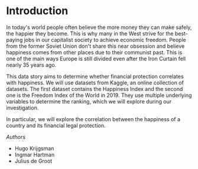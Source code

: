 # Introduction
In today's world people often believe the more money they can make safely, the happier they become. This is why many in the West strive for the best-paying jobs in our capitalist society to achieve economic freedom. People from the former Soviet Union don't share this near obsession and believe happiness comes from other places due to their communist past. This is one of the main ways Europe is still divided even after the Iron Curtain fell nearly 35 years ago.

This data story aims to determine whether financial protection correlates with happiness. We will use datasets from Kaggle, an online collection of datasets. The first dataset contains the Happiness Index and the second one is the Freedom Index of the World in 2019. They use multiple underlying variables to determine the ranking, which we will explore during our investigation.

In particular, we will explore the correlation between the happiness of a country and its financial legal protection.

*Authors*
- Hugo Krijgsman
- Ingmar Hartman
- Julius de Groot
